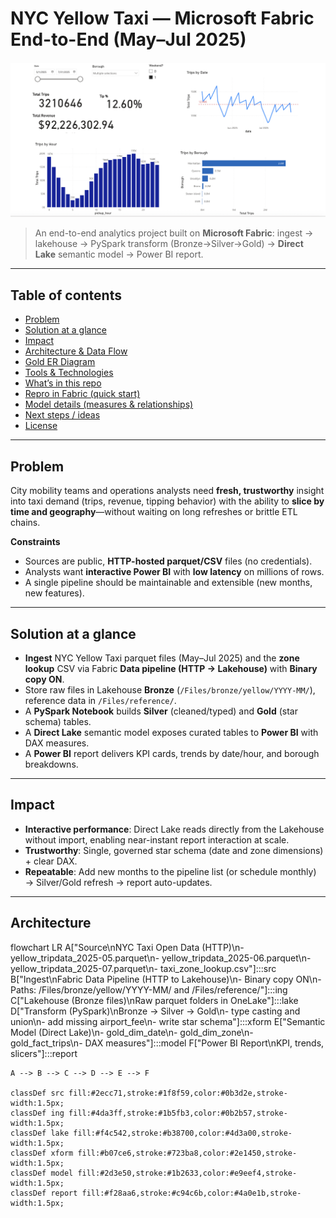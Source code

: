 # NYC Yellow Taxi — Microsoft Fabric End-to-End (May–Jul 2025)

![Report overview](Taxi%20Trips_Report.png)

> An end-to-end analytics project built on **Microsoft Fabric**: ingest → lakehouse → PySpark transform (Bronze→Silver→Gold) → **Direct Lake** semantic model → Power BI report.

---

## Table of contents
- [Problem](#problem)  
- [Solution at a glance](#solution-at-a-glance)  
- [Impact](#impact)  
- [Architecture & Data Flow](#architecture--data-flow)  
- [Gold ER Diagram](#gold-er-diagram)  
- [Tools & Technologies](#tools--technologies)  
- [What’s in this repo](#whats-in-this-repo)  
- [Repro in Fabric (quick start)](#repro-in-fabric-quick-start)  
- [Model details (measures & relationships)](#model-details-measures--relationships)  
- [Next steps / ideas](#next-steps--ideas)  
- [License](#license)

---

## Problem
City mobility teams and operations analysts need **fresh, trustworthy** insight into taxi demand (trips, revenue, tipping behavior) with the ability to **slice by time and geography**—without waiting on long refreshes or brittle ETL chains.

**Constraints**
- Sources are public, **HTTP-hosted parquet/CSV** files (no credentials).
- Analysts want **interactive Power BI** with **low latency** on millions of rows.
- A single pipeline should be maintainable and extensible (new months, new features).

---

## Solution at a glance
- **Ingest** NYC Yellow Taxi parquet files (May–Jul 2025) and the **zone lookup** CSV via Fabric **Data pipeline (HTTP → Lakehouse)** with **Binary copy ON**.  
- Store raw files in Lakehouse **Bronze** (`/Files/bronze/yellow/YYYY-MM/`), reference data in `/Files/reference/`.
- A **PySpark Notebook** builds **Silver** (cleaned/typed) and **Gold** (star schema) tables.
- A **Direct Lake** semantic model exposes curated tables to **Power BI** with DAX measures.
- A **Power BI** report delivers KPI cards, trends by date/hour, and borough breakdowns.

---

## Impact
- **Interactive performance**: Direct Lake reads directly from the Lakehouse without import, enabling near-instant report interaction at scale.  
- **Trustworthy**: Single, governed star schema (date and zone dimensions) + clear DAX.  
- **Repeatable**: Add new months to the pipeline list (or schedule monthly) → Silver/Gold refresh → report auto-updates.

---
## Architecture

flowchart LR
    A["Source\nNYC Taxi Open Data (HTTP)\n- yellow_tripdata_2025-05.parquet\n- yellow_tripdata_2025-06.parquet\n- yellow_tripdata_2025-07.parquet\n- taxi_zone_lookup.csv"]:::src
    B["Ingest\nFabric Data Pipeline (HTTP to Lakehouse)\n- Binary copy ON\n- Paths: /Files/bronze/yellow/YYYY-MM/ and /Files/reference/"]:::ing
    C["Lakehouse (Bronze files)\nRaw parquet folders in OneLake"]:::lake
    D["Transform (PySpark)\nBronze -> Silver -> Gold\n- type casting and union\n- add missing airport_fee\n- write star schema"]:::xform
    E["Semantic Model (Direct Lake)\n- gold_dim_date\n- gold_dim_zone\n- gold_fact_trips\n- DAX measures"]:::model
    F["Power BI Report\nKPI, trends, slicers"]:::report

    A --> B --> C --> D --> E --> F

    classDef src fill:#2ecc71,stroke:#1f8f59,color:#0b3d2e,stroke-width:1.5px;
    classDef ing fill:#4da3ff,stroke:#1b5fb3,color:#0b2b57,stroke-width:1.5px;
    classDef lake fill:#f4c542,stroke:#b38700,color:#4d3a00,stroke-width:1.5px;
    classDef xform fill:#b07ce6,stroke:#723ba8,color:#2e1450,stroke-width:1.5px;
    classDef model fill:#2d3e50,stroke:#1b2633,color:#e9eef4,stroke-width:1.5px;
    classDef report fill:#f28aa6,stroke:#c94c6b,color:#4a0e1b,stroke-width:1.5px;
